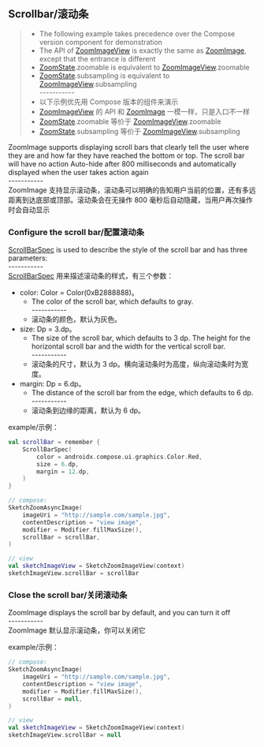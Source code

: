 ## Scrollbar/滚动条

> * The following example takes precedence over the Compose version component for demonstration
> * The API of [ZoomImageView] is exactly the same as [ZoomImage], except that the entrance is
    different
> * [ZoomState].zoomable is equivalent to [ZoomImageView].zoomable
> * [ZoomState].subsampling is equivalent to [ZoomImageView].subsampling
    <br>-----------</br>
> * 以下示例优先用 Compose 版本的组件来演示
> * [ZoomImageView] 的 API 和 [ZoomImage] 一模一样，只是入口不一样
> * [ZoomState].zoomable 等价于 [ZoomImageView].zoomable
> * [ZoomState].subsampling 等价于 [ZoomImageView].subsampling

ZoomImage supports displaying scroll bars that clearly tell the user where they are and how far they have reached the bottom or top. The scroll bar will have no action
Auto-hide after 800 milliseconds and automatically displayed when the user takes action again
<br>-----------</br>
ZoomImage 支持显示滚动条，滚动条可以明确的告知用户当前的位置，还有多远距离到达底部或顶部。滚动条会在无操作
800 毫秒后自动隐藏，当用户再次操作时会自动显示

### Configure the scroll bar/配置滚动条

[ScrollBarSpec] is used to describe the style of the scroll bar and has three parameters:
<br>-----------</br>
[ScrollBarSpec] 用来描述滚动条的样式，有三个参数：

* color: Color = Color(0xB2888888)。
    * The color of the scroll bar, which defaults to gray.
      <br>-----------</br>
    * 滚动条的颜色，默认为灰色。
* size: Dp = 3.dp。
    * The size of the scroll bar, which defaults to 3 dp. The height for the horizontal scroll bar
      and the width for the vertical scroll bar.
      <br>-----------</br>
    * 滚动条的尺寸，默认为 3 dp。横向滚动条时为高度，纵向滚动条时为宽度。
* margin: Dp = 6.dp。
    * The distance of the scroll bar from the edge, which defaults to 6 dp.
      <br>-----------</br>
    * 滚动条到边缘的距离，默认为 6 dp。

example/示例：

```kotlin
val scrollBar = remember {
    ScrollBarSpec(
        color = androidx.compose.ui.graphics.Color.Red,
        size = 6.dp,
        margin = 12.dp,
    )
}

// compose:
SketchZoomAsyncImage(
    imageUri = "http://sample.com/sample.jpg",
    contentDescription = "view image",
    modifier = Modifier.fillMaxSize(),
    scrollBar = scrollBar,
)

// view
val sketchImageView = SketchZoomImageView(context)
sketchImageView.scrollBar = scrollBar
```

### Close the scroll bar/关闭滚动条

ZoomImage displays the scroll bar by default, and you can turn it off
<br>-----------</br>
ZoomImage 默认显示滚动条，你可以关闭它

example/示例：

```kotlin
// compose:
SketchZoomAsyncImage(
    imageUri = "http://sample.com/sample.jpg",
    contentDescription = "view image",
    modifier = Modifier.fillMaxSize(),
    scrollBar = null,
)

// view
val sketchImageView = SketchZoomImageView(context)
sketchImageView.scrollBar = null
```

[ZoomImageView]: ../../zoomimage-view/src/main/java/com/github/panpf/zoomimage/ZoomImageView.kt

[ZoomImage]: ../../zoomimage-compose/src/commonMain/kotlin/com/github/panpf/zoomimage/ZoomImage.kt

[ZoomState]: ../../zoomimage-compose/src/commonMain/kotlin/com/github/panpf/zoomimage/compose/ZoomState.kt

[ScrollBarSpec]: ../../zoomimage-compose/src/commonMain/kotlin/com/github/panpf/zoomimage/compose/zoom/ScrollBarSpec.kt